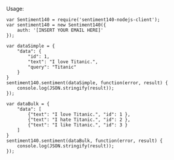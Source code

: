 Usage:


	var Sentiment140 = require('sentiment140-nodejs-client');
	var sentiment140 = new Sentiment140({
   		auth: '[INSERT YOUR EMAIL HERE]'
	});

	var dataSimple = {
    	"data": {
        	"id": 1,
        	"text": "I love Titanic.",
        	"query": "Titanic"
    	}
	}
	sentiment140.sentiment(dataSimple, function(error, result) {
    	console.log(JSON.stringify(result));
	});

	var dataBulk = {
    	"data": [
       		{"text": "I love Titanic.", "id": 1 },
        	{"text": "I hate Titanic.", "id": 2 },
        	{"text": "I like Titanic.", "id": 3 }
    	]
	}
	sentiment140.sentiment(dataBulk, function(error, result) {
    	console.log(JSON.stringify(result));
	});

